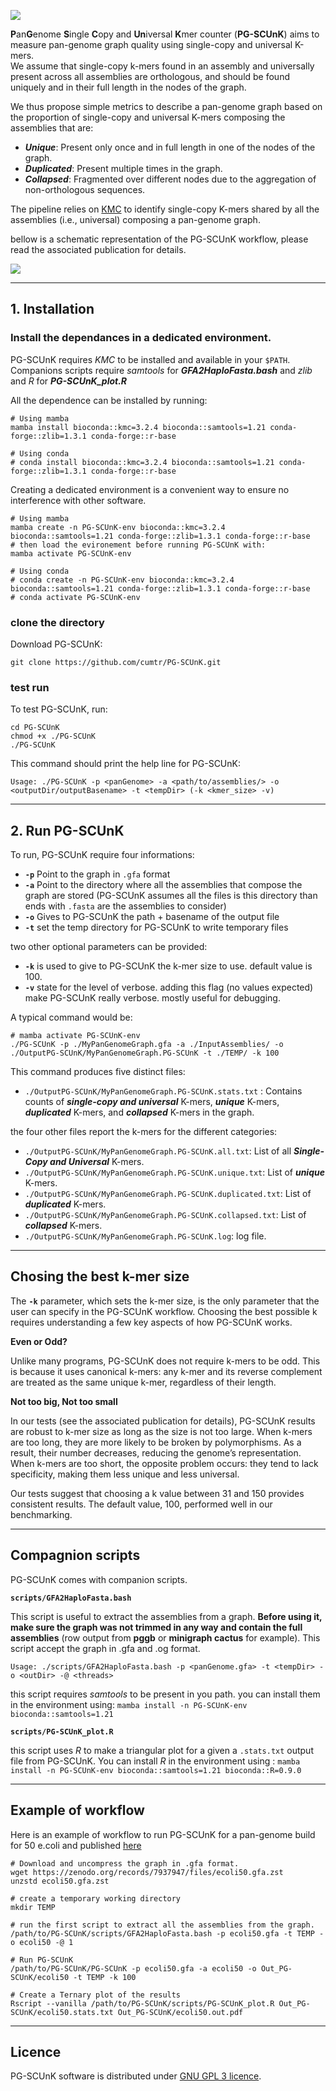 ![](images/PG-SCUnK_logo.png)


**P**an**G**enome **S**ingle **C**opy and **Un**iversal **K**mer counter (**PG-SCUnK**) aims to measure pan-genome graph quality using single-copy and universal K-mers.  
We assume that single-copy k-mers found in an assembly and universally present across all assemblies are orthologous, and should be found uniquely and in their full length in the nodes of the graph.

We thus propose simple metrics to describe a pan-genome graph based on the proportion of single-copy and universal K-mers composing the assemblies that are:
- _**Unique**_: Present only once and in full length in one of the nodes of the graph.
- _**Duplicated**_: Present multiple times in the graph.
- _**Collapsed**_: Fragmented over different nodes due to the aggregation of non-orthologous sequences.

The pipeline relies on [KMC](https://github.com/refresh-bio/KMC) to identify single-copy K-mers shared by all the assemblies (i.e., universal) composing a pan-genome graph.

bellow is a schematic representation of the PG-SCUnK workflow, please read the associated publication for details.

![](images/PG-SCUnK_workflow.png)

---

## 1. Installation

### Install the dependances in a dedicated environment.

PG-SCUnK requires _KMC_ to be installed and available in your `$PATH`.
Companions scripts require _samtools_ for **_GFA2HaploFasta.bash_** and _zlib_ and _R_ for **_PG-SCUnK_plot.R_**

All the dependence can be installed by running:

```
# Using mamba 
mamba install bioconda::kmc=3.2.4 bioconda::samtools=1.21 conda-forge::zlib=1.3.1 conda-forge::r-base 

# Using conda
# conda install bioconda::kmc=3.2.4 bioconda::samtools=1.21 conda-forge::zlib=1.3.1 conda-forge::r-base 

```

Creating a dedicated environment is a convenient way to ensure no interference with other software.

```
# Using mamba 
mamba create -n PG-SCUnK-env bioconda::kmc=3.2.4 bioconda::samtools=1.21 conda-forge::zlib=1.3.1 conda-forge::r-base
# then load the evironement before running PG-SCUnK with:
mamba activate PG-SCUnK-env

# Using conda
# conda create -n PG-SCUnK-env bioconda::kmc=3.2.4 bioconda::samtools=1.21 conda-forge::zlib=1.3.1 conda-forge::r-base
# conda activate PG-SCUnK-env
```

### clone the directory

Download PG-SCUnK:

```
git clone https://github.com/cumtr/PG-SCUnK.git
```

### test run

To test PG-SCUnK, run:

```
cd PG-SCUnK
chmod +x ./PG-SCUnK
./PG-SCUnK
```

This command should print the help line for PG-SCUnK:

`Usage: ./PG-SCUnK -p <panGenome> -a <path/to/assemblies/> -o <outputDir/outputBasename> -t <tempDir> (-k <kmer_size> -v)`

---

## 2. Run PG-SCUnK

To run, PG-SCUnK require four informations:
- **`-p`** Point to the graph in `.gfa` format
- **`-a`** Point to the directory where all the assemblies that compose the graph are stored (PG-SCUnK assumes all the files is this directory than ends with `.fasta` are the assemblies to consider)
- **`-o`** Gives to PG-SCUnK the path + basename of the output file
- **`-t`** set the temp directory for PG-SCUnK to write temporary files

two other optional parameters can be provided: 
- **`-k`** is used to give to PG-SCUnK the k-mer size to use. default value is 100.
- **`-v`** state for the level of verbose. adding this flag (no values expected) make PG-SCUnK really verbose. mostly useful for debugging.

A typical command would be:
```
# mamba activate PG-SCUnK-env
./PG-SCUnK -p ./MyPanGenomeGraph.gfa -a ./InputAssemblies/ -o ./OutputPG-SCUnK/MyPanGenomeGraph.PG-SCUnK -t ./TEMP/ -k 100
```

This command produces five distinct files:

- `./OutputPG-SCUnK/MyPanGenomeGraph.PG-SCUnK.stats.txt` : Contains counts of _**single-copy and universal**_ K-mers, _**unique**_ K-mers, _**duplicated**_ K-mers, and _**collapsed**_ K-mers in the graph.

the four other files report the k-mers for the different categories:

- `./OutputPG-SCUnK/MyPanGenomeGraph.PG-SCUnK.all.txt`: List of all _**Single-Copy and Universal**_ K-mers.
- `./OutputPG-SCUnK/MyPanGenomeGraph.PG-SCUnK.unique.txt`: List of _**unique**_ K-mers.
- `./OutputPG-SCUnK/MyPanGenomeGraph.PG-SCUnK.duplicated.txt`: List of _**duplicated**_ K-mers.
- `./OutputPG-SCUnK/MyPanGenomeGraph.PG-SCUnK.collapsed.txt`: List of _**collapsed**_ K-mers.
- `./OutputPG-SCUnK/MyPanGenomeGraph.PG-SCUnK.log`: log file.

---

## Chosing the best k-mer size

The **`-k`** parameter, which sets the k-mer size, is the only parameter that the user can specify in the PG-SCUnK workflow.
Choosing the best possible k requires understanding a few key aspects of how PG-SCUnK works.

**Even or Odd?**

Unlike many programs, PG-SCUnK does not require k-mers to be odd. This is because it uses canonical k-mers: any k-mer and its reverse complement are treated as the same unique k-mer, regardless of their length.

**Not too big, Not too small**

In our tests (see the associated publication for details), PG-SCUnK results are robust to k-mer size as long as the size is not too large.
When k-mers are too long, they are more likely to be broken by polymorphisms. As a result, their number decreases, reducing the genome’s representation.
When k-mers are too short, the opposite problem occurs: they tend to lack specificity, making them less unique and less universal.

Our tests suggest that choosing a k value between 31 and 150 provides consistent results.
The default value, 100, performed well in our benchmarking.

---

## Compagnion scripts

PG-SCUnK comes with companion scripts.

**`scripts/GFA2HaploFasta.bash`**

This script is useful to extract the assemblies from a graph. **Before using it, make sure the graph was not trimmed in any way and contain the full assemblies** (row output from __pggb__ or __minigraph cactus__ for example). This script accept the graph in .gfa and .og format.

`Usage: ./scripts/GFA2HaploFasta.bash -p <panGenome.gfa> -t <tempDir> -o <outDir> -@ <threads>`

this script requires _samtools_ to be present in you path. you can install them in the environment using: 
`mamba install -n PG-SCUnK-env bioconda::samtools=1.21`

**`scripts/PG-SCUnK_plot.R`**

this script uses _R_ to make a triangular plot for a given a `.stats.txt` output file from PG-SCUnK.
You can install _R_ in the environment using : 
`mamba install -n PG-SCUnK-env bioconda::samtools=1.21 bioconda::R=0.9.0`

---

## Example of workflow

Here is an example of workflow to run PG-SCUnK for a pan-genome build for 50 e.coli and published [here](https://www.nature.com/articles/s41592-024-02430-3)

```
# Download and uncompress the graph in .gfa format.
wget https://zenodo.org/records/7937947/files/ecoli50.gfa.zst
unzstd ecoli50.gfa.zst 

# create a temporary working directory
mkdir TEMP

# run the first script to extract all the assemblies from the graph.
/path/to/PG-SCUnK/scripts/GFA2HaploFasta.bash -p ecoli50.gfa -t TEMP -o ecoli50 -@ 1

# Run PG-SCUnK
/path/to/PG-SCUnK/PG-SCUnK -p ecoli50.gfa -a ecoli50 -o Out_PG-SCUnK/ecoli50 -t TEMP -k 100

# Create a Ternary plot of the results
Rscript --vanilla /path/to/PG-SCUnK/scripts/PG-SCUnK_plot.R Out_PG-SCUnK/ecoli50.stats.txt Out_PG-SCUnK/ecoli50.out.pdf
```

---

## Licence

PG-SCUnK software is distributed under [GNU GPL 3 licence](https://www.gnu.org/licenses/gpl-3.0.txt).

